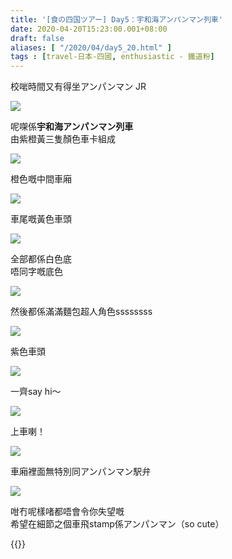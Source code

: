 ```yaml
---
title: '[食の四国ツアー] Day5：宇和海アンパンマン列車'
date: 2020-04-20T15:23:00.001+08:00
draft: false
aliases: [ "/2020/04/day5_20.html" ]
tags : [travel-日本-四國, enthusiastic - 鐵道粉]
---
```


校啱時間又有得坐アンパンマン JR  

![](/images/shikoku5b.jpg)

呢㗎係**宇和海アンパンマン列車**  
由紫橙黃三隻顏色車卡組成  

![](/images/shikoku5b1.jpg)

橙色嘅中間車廂  

![](/images/shikoku5b2.jpg)

車尾嘅黃色車頭  

![](/images/shikoku5b3.jpg)

全部都係白色底  
唔同字嘅底色  

![](/images/shikoku5b4.jpg)

然後都係滿滿麵包超人角色ssssssss  

![](/images/shikoku5b5.jpg)

紫色車頭  

![](/images/shikoku5b6.jpg)

一齊say hi～  

![](/images/shikoku5b7.jpg)

上車喇！  

![](/images/shikoku5b8.jpg)

車廂裡面無特別同アンパンマン駅弁  

![](/images/shikoku5b9.jpg)

咁冇呢樣啫都唔會令你失望嘅  
希望在細節之個車飛stamp係アンパンマン（so cute）  
  
  
{{<shikoku>}}
  
